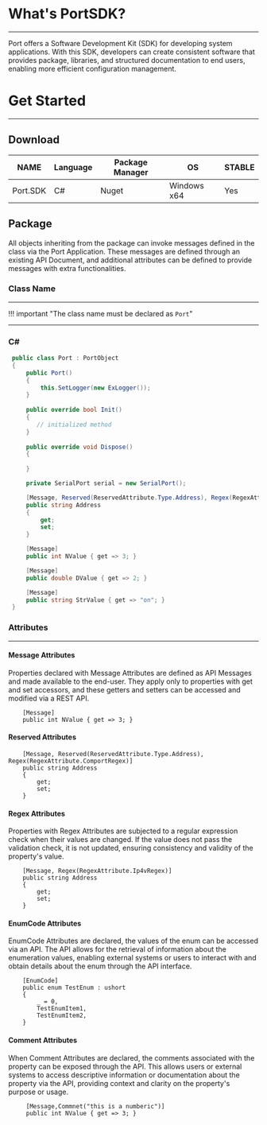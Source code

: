 
# What's PortSDK?
__________________

Port offers a Software Development Kit (SDK) for developing system applications. With this SDK, developers can create consistent software that provides package, libraries, and structured documentation to end users, enabling more efficient configuration management.


# Get Started
__________________

## Download
NAME | Language |Package Manager | OS | STABLE | 
------|--------|--------|--------|--------
Port.SDK |  C# | Nuget |Windows x64 | Yes | 


## Package
All objects inheriting from the package can invoke messages defined in the class via the Port Application. These messages are defined through an existing API Document, and additional attributes can be defined to provide messages with extra functionalities.


### Class Name
***
!!! important  "The class name must be declared as `Port`"
***

### C# 
```C# 
 public class Port : PortObject
 {
     public Port()
     {
         this.SetLogger(new ExLogger());
     }
     
     public override bool Init()
     {
        // initialized method
     }
     
     public override void Dispose()
     {
        
     }

     private SerialPort serial = new SerialPort();

     [Message, Reserved(ReservedAttribute.Type.Address), Regex(RegexAttribute.ComRegex)]
     public string Address
     {
         get;
         set;
     }

     [Message]
     public int NValue { get => 3; }

     [Message]
     public double DValue { get => 2; }

     [Message]
     public string StrValue { get => "on"; } 
 }
``` 




### Attributes
___


#### Message Attributes
Properties declared with Message Attributes are defined as API Messages and made available to the end-user. They apply only to properties with get and set accessors, and these getters and setters can be accessed and modified via a REST API.

```
    [Message]
    public int NValue { get => 3; }
```

#### Reserved Attributes

```   
    [Message, Reserved(ReservedAttribute.Type.Address), Regex(RegexAttribute.ComportRegex)]
    public string Address
    {
        get;
        set;
    }
```   
#### Regex Attributes
Properties with Regex Attributes are subjected to a regular expression check when their values are changed. If the value does not pass the validation check, it is not updated, ensuring consistency and validity of the property's value.

```  
    [Message, Regex(RegexAttribute.Ip4vRegex)]
    public string Address
    {
        get;
        set;
    }
```

#### EnumCode Attributes
EnumCode Attributes are declared, the values of the enum can be accessed via an API. The API allows for the retrieval of information about the enumeration values, enabling external systems or users to interact with and obtain details about the enum through the API interface.
```   
    [EnumCode]
    public enum TestEnum : ushort
    {
        _ = 0,
        TestEnumItem1,
        TestEnumItem2,
    }
```

#### Comment Attributes
When Comment Attributes are declared, the comments associated with the property can be exposed through the API. This allows users or external systems to access descriptive information or documentation about the property via the API, providing context and clarity on the property's purpose or usage.
```  
     [Message,Commnet("this is a numberic")]
     public int NValue { get => 3; }
```
